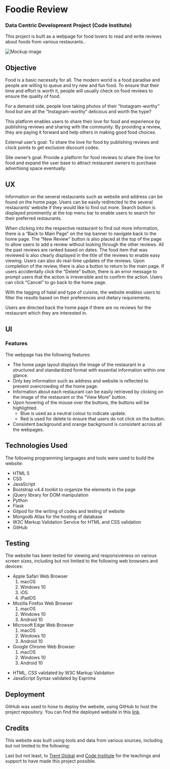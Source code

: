 # Foodie Review
### Data Centric Development Project (Code Institute)

This project is built as a webpage for food lovers to read and write reviews about foods from various restaurants..

![Mockup image](https://res.cloudinary.com/dhktrng6p/image/upload/v1596277181/Screenshot_2020-08-01_at_6.19.24_PM_wjyjjp.png "Devices Mockup")

## Objective
Food is a basic necessity for all. The modern world is a food paradise and people are willing to queue and try new and fun food. To ensure that their time and effort is worth it, people will usually check on food reviews to ensure the quality of food. 

For a demand side, people love taking photos of their “Instagram-worthy” food but are all the “Instagram-worthy” delicious and worth the hype?

This platform enables users to share their love for food and experience by publishing reviews and sharing with the community. By providing a review, they are paying it forward and help others in making good food choices. 


External user’s goal:
To share the love for food by publishing reviews and clock points to get exclusive discount codes.

Site owner’s goal:
Provide a platform for food reviews to share the love for food and expand the user base to attract restaurant owners to purchase advertising space eventually.

## UX
Information on the several restaurants such as website and address can be found on the home page. Users can be easily redirected to the several restaurants’ website if they would like to find out more. Search button is displayed prominently at the top menu bar to enable users to search for their preferred restaurants.

When clicking into the respective restaurant to find out more information, there is a “Back to Main Page” on the top banner to navigate back to the home page. The “New Review” button is also placed at the top of the page to allow users to add a review without looking through the other reviews. All the past reviews are ranked based on dates. The food item that was reviewed is also clearly displayed in the title of the reviews to enable easy viewing. Users can also do real-time updates of the reviews. Upon completion of the review, there is also a button to return to the main page. If users accidentally click the “Delete” button, there is an error message to prompt users that the action is irreversible and to confirm the action. Users can click “Cancel” to go back to the home page.

With the tagging of halal and type of cuisine, the website enables users to filter the results based on their preferences and dietary requirements.

Users are directed back the home page if there are no reviews for the restaurant which they are interested in.


## UI

### Features
The webpage has the following features:

- The home page layout displays the image of the restaurant in a structured and standardized format with essential information within one glance. 
- Only key information such as address and website is reflected to prevent overcrowding of the home page. 
- Information about each restaurant can be easily retrieved by clicking on the image of the restaurant or the “View More” button. 
- Upon hovering of the mouse over the buttons, the buttons will be highlighted. 
    - Blue is used as a neutral colour to indicate update. 
    - Red is used for delete to ensure that users do not click on the button. 
- Consistent background and orange background is consistent across all the webpages.

## Technologies Used
The following programming languages and tools were used to build the website:
* HTML 5
* CSS 
* JavaScript 
* Bootstrap v4.4 toolkit to organize the elements in the page
* jQuery library for DOM manipulation
* Python 
* Flask
* Gitpod for the writing of codes and testing of website
* Mongodb Atlas for the hosting of database
* W3C Markup Validation Service for HTML and CSS validation
* GitHub

## Testing
The website has been tested for viewing and responsiveness on various screen sizes, including but not limited to the following web browsers and devices:

* Apple Safari Web Browser
    1. macOS 
    2. Windows 10
    3. iOS
    4. iPadOS
* Mozilla Firefox Web Browser
    1. macOS
    2. Windows 10
    3. Android 10
* Microsoft Edge Web Browser
    1. macOS
    2. Windows 10
    3. Android 10
* Google Chrome Web Browser
    1. macOS
    2. Windows 10
    3. Android 10

- HTML, CSS validated by W3C Markup Validation
- JavaScript Syntax validated by Esprima

## Deployment
GitHub was used to hose to deploy the website, using GitHub to host the project repository. You can find the deployed website in this [link](http://zuanming.github.io/secondrepo). 

## Credits
This website was built using tools and data from various sources, including but not limited to the following:


Last but not least, to [Trent Global](https://www.trentglobal.edu.sg/diplomainsoftwaredevelopment/?gclid=EAIaIQobChMI8M3ezf6t6QIV2BwrCh2R6A44EAAYASAAEgL6__D_BwE) and [Code Institute](https://codeinstitute.net) for the teachings and support to have made this project possible. 